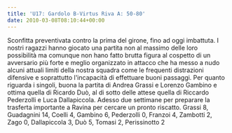 ```yaml
---
title: 'U17: Gardolo B-Virtus Riva A: 50-80'
date: 2010-03-08T08:10:44+00:00
---
```

Sconfitta preventivata contro la prima del girone, fino ad oggi imbattuta. I nostri ragazzi hanno giocato una partita non al massimo delle loro possibilità ma comunque non hano fatto brutta figura al cospetto di un avversario più forte e meglio organizzato in attacco che ha messo a nudo alcuni attuali limiti della nostra squadra come le frequenti distrazioni difensive e soprattutto l'incapacità di effettuare buoni passaggi. Per quanto riguarda i singoli, buona la partita di Andrea Grassi e Lorenzo Gambino e ottima quella di Ricardo Duò, al di sotto delle attese quella di Riccardo Pederzolli e Luca Dallapiccola. Adesso due settimane per preparare la trasferta importante a Ravina per cercare un pronto riscatto.
Grassi 8, Guadagnini 14, Coelli 4, Gambino 6, Pederzolli 0, Franzoi 4, Zambotti 2, Zago 0, Dallapiccola 3, Duò 5, Tomasi 2, Perissinotto 2